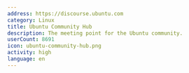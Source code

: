 ```yaml
---
address: https://discourse.ubuntu.com
category: Linux
title: Ubuntu Community Hub
description: The meeting point for the Ubuntu community.
userCount: 8691
icon: ubuntu-community-hub.png
activity: high
language: en
---
```

